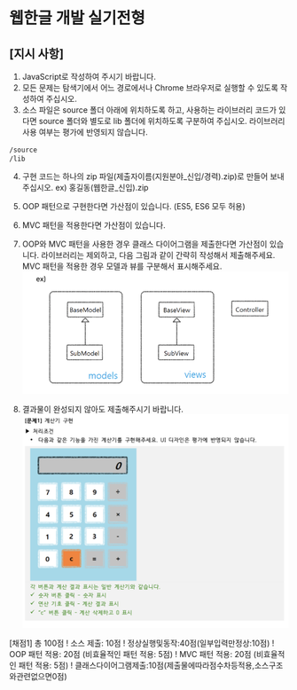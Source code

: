 # 웹한글 개발 실기전형
## [지시 사항]

1. JavaScript로 작성하여 주시기 바랍니다.
2. 모든 문제는 탐색기에서 어느 경로에서나 Chrome 브라우저로 실행할 수 있도록 작성하여 주십시오.
3. 소스 파일은 source 폴더 아래에 위치하도록 하고, 사용하는 라이브러리 코드가 있다면 source 폴더와
별도로 lib 폴더에 위치하도록 구분하여 주십시오. 라이브러리 사용 여부는 평가에 반영되지 않습니다.
```
/source 
/lib
```
4. 구현 코드는 하나의 zip 파일(제출자이름(지원분야_신입/경력).zip)로 만들어 보내 주십시오. ex) 홍길동(웹한글_신입).zip
5. OOP 패턴으로 구현한다면 가산점이 있습니다. (ES5, ES6 모두 허용)
6. MVC 패턴을 적용한다면 가산점이 있습니다.
7. OOP와 MVC 패턴을 사용한 경우 클래스 다이어그램을 제출한다면 가산점이 있습니다. 라이브러리는 제외하고, 다음 그림과 같이 간략히 작성해서 제출해주세요. MVC 패턴을 적용한 경우 모델과 뷰를 구분해서 표시해주세요.
![exam](./source/assets/images/exam.png)

8. 결과물이 완성되지 않아도 제출해주시기 바랍니다.
![goal](./source/assets/images/goal.png)


[채점1] 총 100점
! 소스 제출: 10점
! 정상실행및동작:40점(일부입력만정상:10점)
! OOP 패턴 적용: 20점 (비효율적인 패턴 적용: 5점)
! MVC 패턴 적용: 20점 (비효율적인 패턴 적용: 5점)
! 클래스다이어그램제출:10점(제출물에따라점수차등적용,소스구조와관련없으면0점)